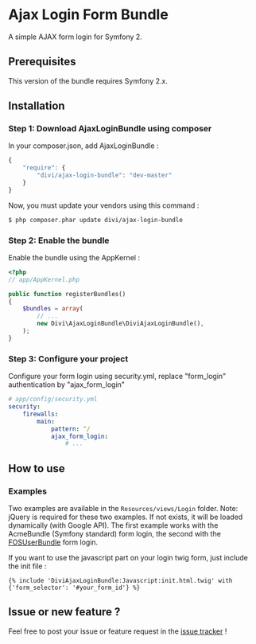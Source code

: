 Ajax Login Form Bundle
=========

A simple AJAX form login for Symfony 2.

## Prerequisites

This version of the bundle requires Symfony 2.x.

## Installation

### Step 1: Download AjaxLoginBundle using composer

In your composer.json, add AjaxLoginBundle :

```js
{
    "require": {
        "divi/ajax-login-bundle": "dev-master"
    }
}
```

Now, you must update your vendors using this command :

``` bash
$ php composer.phar update divi/ajax-login-bundle
```

### Step 2: Enable the bundle

Enable the bundle using the AppKernel :

``` php
<?php
// app/AppKernel.php

public function registerBundles()
{
    $bundles = array(
        // ...
        new Divi\AjaxLoginBundle\DiviAjaxLoginBundle(),
    );
}
```

### Step 3: Configure your project

Configure your form login using security.yml, replace "form_login" authentication by "ajax_form_login"

``` yaml
# app/config/security.yml
security:
    firewalls:
        main:
            pattern: ^/
            ajax_form_login:
                # ...
```

## How to use

### Examples

Two examples are available in the `Resources/views/Login` folder. Note: jQuery is required for these two examples. If not exists, it will be loaded dynamically (with Google API).
The first example works with the AcmeBundle (Symfony standard) form login, the second with the [FOSUserBundle](https://github.com/FriendsOfSymfony/FOSUserBundle) form login.

If you want to use the javascript part on your login twig form, just include the init file :

``` twig
{% include 'DiviAjaxLoginBundle:Javascript:init.html.twig' with {'form_selector': '#your_form_id'} %}
```

## Issue or new feature ?

Feel free to post your issue or feature request in the [issue tracker](https://github.com/Divi/AjaxLoginBundle/issues) !
